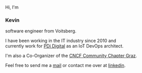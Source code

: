 Hi, I'm  
### **Kevin**  
software engineer from Voitsberg.

I have been working in the IT industry since 2010 and  
currently work for [PDi Digital](https://www.pdi-digital.com/) as an IoT DevOps architect.

I'm also a Co-Organizer of the [CNCF Community Chapter Graz](https://community.cncf.io/graz/).

Feel free to send me a [mail](mailto:kevin@familieschmid.at) or contact me over at [linkedin](https://www.linkedin.com/in/kevin-schmid/).

